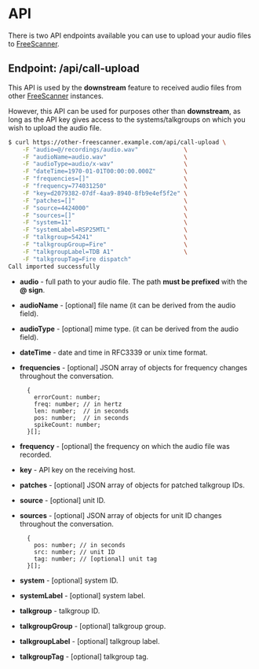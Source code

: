 # API

There is two API endpoints available you can use to upload your audio files to [FreeScanner](https://github.com/amigan/freescanner).

## Endpoint: /api/call-upload

This API is used by the **downstream** feature to received audio files from other [FreeScanner](https://github.com/amigan/freescanner) instances.

However, this API can be used for purposes other than **downstream**, as long as the API key gives access to the systems/talkgroups on which you wish to upload the audio file.

```bash
$ curl https://other-freescanner.example.com/api/call-upload \
    -F "audio=@/recordings/audio.wav"             \
    -F "audioName=audio.wav"                      \
    -F "audioType=audio/x-wav"                    \
    -F "dateTime=1970-01-01T00:00:00.000Z"        \
    -F "frequencies=[]"                           \
    -F "frequency=774031250"                      \
    -F "key=d2079382-07df-4aa9-8940-8fb9e4ef5f2e" \
    -F "patches=[]"                               \
    -F "source=4424000"                           \
    -F "sources=[]"                               \
    -F "system=11"                                \
    -F "systemLabel=RSP25MTL"                     \
    -F "talkgroup=54241"                          \
    -F "talkgroupGroup=Fire"                      \
    -F "talkgroupLabel=TDB A1"                    \
    -F "talkgroupTag=Fire dispatch"
Call imported successfully
```

- **audio** - full path to your audio file. The path **must be prefixed** with the **@ sign**.
- **audioName** - [optional] file name (it can be derived from the audio field).
- **audioType** - [optional] mime type. (it can be derived from the audio field).
- **dateTime** - date and time in RFC3339 or unix time format.
- **frequencies** - [optional] JSON array of objects for frequency changes throughout the conversation.

        {
          errorCount: number;
          freq: number; // in hertz
          len: number;  // in seconds
          pos: number;  // in seconds
          spikeCount: number;
        }[];

- **frequency** - [optional] the frequency on which the audio file was recorded.
- **key** - API key on the receiving host.
- **patches** - [optional] JSON array of objects for patched talkgroup IDs.
- **source** - [optional] unit ID.
- **sources** - [optional] JSON array of objects for unit ID changes throughout the conversation.

        {
          pos: number; // in seconds
          src: number; // unit ID
          tag: number; // [optional] unit tag
        }[];

- **system** - [optional] system ID.
- **systemLabel** - [optional] system label.
- **talkgroup** - talkgroup ID.
- **talkgroupGroup** - [optional] talkgroup group.
- **talkgroupLabel** - [optional] talkgroup label.
- **talkgroupTag** - [optional] talkgroup tag.
